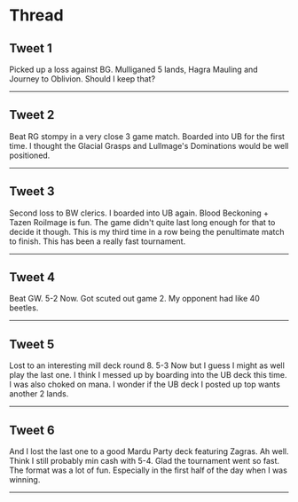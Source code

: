 # Thread

## Tweet 1

Picked up a loss against BG. Mulliganed 5 lands, Hagra Mauling and Journey to Oblivion. Should I keep that?

---

## Tweet 2

Beat RG stompy in a very close 3 game match. Boarded into UB for the first time. I thought the Glacial Grasps and Lullmage's Dominations would be well positioned.

---

## Tweet 3

Second loss to BW clerics. I boarded into UB again. Blood Beckoning + Tazen Roilmage is fun. The game didn't quite last long enough for that to decide it though. This is my third time in a row being the penultimate match to finish. This has been a really fast tournament.

---

## Tweet 4

Beat GW. 5-2 Now. Got scuted out game 2. My opponent had like 40 beetles.

---

## Tweet 5

Lost to an interesting mill deck round 8. 5-3 Now but I guess I might as well play the last one. I think I messed up by boarding into the UB deck this time. I was also choked on mana. I wonder if the UB deck I posted up top wants another 2 lands.

---

## Tweet 6

And I lost the last one to a good Mardu Party deck featuring Zagras. Ah well. Think I still probably min cash with 5-4. Glad the tournament went so fast. The format was a lot of fun. Especially in the first half of the day when I was winning.

---

